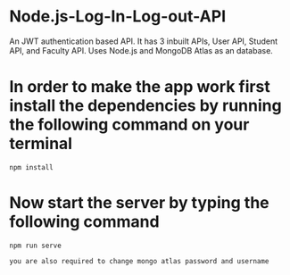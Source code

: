 # Node.js-Log-In-Log-out-API
An JWT authentication based API. It has 3 inbuilt APIs, User API, Student API, and Faculty API. Uses Node.js and MongoDB Atlas as an database.

# In order to make the app work first install the dependencies by running the following command on your terminal

```
npm install
```

# Now start the server by typing the following command

```
npm run serve
```

```
you are also required to change mongo atlas password and username
```
